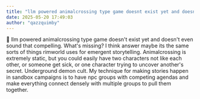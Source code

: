 ```yaml
---
title: "llm powered animalcrossing type game doesnt exist yet and doesnt even sound that compelling  Whats"
date: 2025-05-20 17:49:03
author: "qazzquimby"
---
```


💭 llm powered animalcrossing type game doesn't exist yet and doesn't even sound that compelling. What's missing? I think answer maybe its the same sorts of things rimworld uses for emergent storytelling. Animalcrossing is extremely static, but you could easily have two characters not like each other, or someone get sick, or one character trying to uncover another's secret. Underground demon cult. My technique for making stories happen in sandbox campaigns is to have npc groups with competing agendas and make everything connect densely with multiple groups to pull them together.